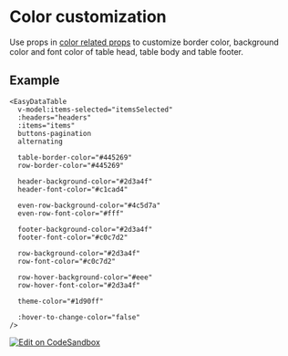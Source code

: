 # Color customization

Use props in [color related props](https://hc200ok.github.io/vue3-easy-data-table-doc/props/color-props.html) to customize border color, background color and font color of table head, table body and table footer.

## Example

```vue
<EasyDataTable
  v-model:items-selected="itemsSelected"
  :headers="headers"
  :items="items"
  buttons-pagination
  alternating
  
  table-border-color="#445269"
  row-border-color="#445269"

  header-background-color="#2d3a4f"
  header-font-color="#c1cad4"

  even-row-background-color="#4c5d7a"
  even-row-font-color="#fff"

  footer-background-color="#2d3a4f"
  footer-font-color="#c0c7d2"

  row-background-color="#2d3a4f"
  row-font-color="#c0c7d2"

  row-hover-background-color="#eee"
  row-hover-font-color="#2d3a4f"

  theme-color="#1d90ff"

  :hover-to-change-color="false"
/>
```
[![Edit on CodeSandbox](https://codesandbox.io/static/img/play-codesandbox.svg)](https://codesandbox.io/s/color-customization-d8nu1z?file=/src/App.vue)

<ColorCustomization/>